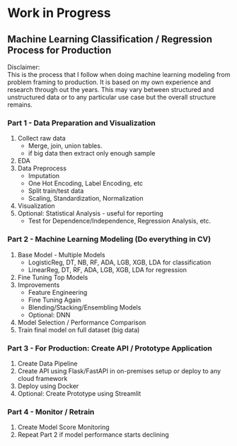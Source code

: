 # Work in Progress
## Machine Learning Classification / Regression Process for Production

Disclaimer:  
    This is the process that I follow when doing machine learning modeling from problem framing to production. It is based on my own experience and research through out the years. This may vary between structured and unstructured data or to any particular use case but the overall structure remains.

### Part 1 - Data Preparation and Visualization
1. Collect raw data
    - Merge, join, union tables.
    - if big data then extract only enough sample
2. EDA
3. Data Preprocess
    - Imputation
    - One Hot Encoding, Label Encoding, etc
    - Split train/test data
    - Scaling, Standardization, Normalization
4. Visualization
5. Optional: Statistical Analysis - useful for reporting
    - Test for Dependence/Independence, Regression Analysis, etc.

### Part 2 - Machine Learning Modeling (Do everything in CV)
1. Base Model - Multiple Models
    - LogisticReg, DT, NB, RF, ADA, LGB, XGB, LDA for classification
    - LinearReg, DT, RF, ADA, LGB, XGB, LDA for regression
2. Fine Tuning Top Models
3. Improvements
    - Feature Engineering
    - Fine Tuning Again
    - Blending/Stacking/Ensembling Models
    - Optional: DNN
4. Model Selection / Performance Comparison
5. Train final model on full dataset (big data)

### Part 3 - For Production: Create API / Prototype Application
1. Create Data Pipeline
2. Create API using Flask/FastAPI in on-premises setup or deploy to any cloud framework
3. Deploy using Docker
4. Optional: Create Prototype using Streamlit

### Part 4 - Monitor / Retrain
1. Create Model Score Monitoring
2. Repeat Part 2 if model performance starts declining
